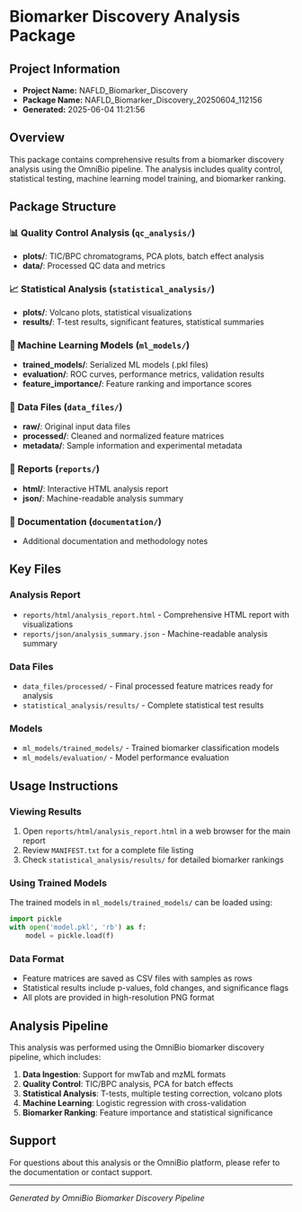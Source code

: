 # Biomarker Discovery Analysis Package

## Project Information
- **Project Name:** NAFLD_Biomarker_Discovery
- **Package Name:** NAFLD_Biomarker_Discovery_20250604_112156
- **Generated:** 2025-06-04 11:21:56

## Overview
This package contains comprehensive results from a biomarker discovery analysis using the OmniBio pipeline. The analysis includes quality control, statistical testing, machine learning model training, and biomarker ranking.

## Package Structure

### 📊 Quality Control Analysis (`qc_analysis/`)
- **plots/**: TIC/BPC chromatograms, PCA plots, batch effect analysis
- **data/**: Processed QC data and metrics

### 📈 Statistical Analysis (`statistical_analysis/`)
- **plots/**: Volcano plots, statistical visualizations
- **results/**: T-test results, significant features, statistical summaries

### 🤖 Machine Learning Models (`ml_models/`)
- **trained_models/**: Serialized ML models (.pkl files)
- **evaluation/**: ROC curves, performance metrics, validation results
- **feature_importance/**: Feature ranking and importance scores

### 📁 Data Files (`data_files/`)
- **raw/**: Original input data files
- **processed/**: Cleaned and normalized feature matrices
- **metadata/**: Sample information and experimental metadata

### 📄 Reports (`reports/`)
- **html/**: Interactive HTML analysis report
- **json/**: Machine-readable analysis summary

### 📖 Documentation (`documentation/`)
- Additional documentation and methodology notes

## Key Files

### Analysis Report
- `reports/html/analysis_report.html` - Comprehensive HTML report with visualizations
- `reports/json/analysis_summary.json` - Machine-readable analysis summary

### Data Files
- `data_files/processed/` - Final processed feature matrices ready for analysis
- `statistical_analysis/results/` - Complete statistical test results

### Models
- `ml_models/trained_models/` - Trained biomarker classification models
- `ml_models/evaluation/` - Model performance evaluation

## Usage Instructions

### Viewing Results
1. Open `reports/html/analysis_report.html` in a web browser for the main report
2. Review `MANIFEST.txt` for a complete file listing
3. Check `statistical_analysis/results/` for detailed biomarker rankings

### Using Trained Models
The trained models in `ml_models/trained_models/` can be loaded using:

```python
import pickle
with open('model.pkl', 'rb') as f:
    model = pickle.load(f)
```

### Data Format
- Feature matrices are saved as CSV files with samples as rows
- Statistical results include p-values, fold changes, and significance flags
- All plots are provided in high-resolution PNG format

## Analysis Pipeline

This analysis was performed using the OmniBio biomarker discovery pipeline, which includes:

1. **Data Ingestion**: Support for mwTab and mzML formats
2. **Quality Control**: TIC/BPC analysis, PCA for batch effects
3. **Statistical Analysis**: T-tests, multiple testing correction, volcano plots
4. **Machine Learning**: Logistic regression with cross-validation
5. **Biomarker Ranking**: Feature importance and statistical significance

## Support

For questions about this analysis or the OmniBio platform, please refer to the documentation or contact support.

---
*Generated by OmniBio Biomarker Discovery Pipeline*
